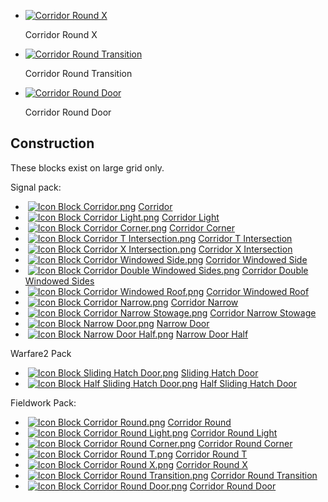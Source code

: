     
*   [![Corridor Round X](https://spaceengineers.wiki.gg/images/thumb/4/49/Icon_Block_Corridor_Round_X.png/120px-Icon_Block_Corridor_Round_X.png?9db9a0)](https://spaceengineers.wiki.gg/wiki/File:Icon_Block_Corridor_Round_X.png "Corridor Round X")
    
    Corridor Round X
    
*   [![Corridor Round Transition](https://spaceengineers.wiki.gg/images/thumb/f/f0/Icon_Block_Corridor_Round_Transition.png/120px-Icon_Block_Corridor_Round_Transition.png?e24ea6)](https://spaceengineers.wiki.gg/wiki/File:Icon_Block_Corridor_Round_Transition.png "Corridor Round Transition")
    
    Corridor Round Transition
    
*   [![Corridor Round Door](https://spaceengineers.wiki.gg/images/thumb/6/6c/Icon_Block_Corridor_Round_Door.png/120px-Icon_Block_Corridor_Round_Door.png?b1f4e2)](https://spaceengineers.wiki.gg/wiki/File:Icon_Block_Corridor_Round_Door.png "Corridor Round Door")
    
    Corridor Round Door
    

## Construction

These blocks exist on large grid only.

Signal pack:

*    [![Icon Block Corridor.png](https://spaceengineers.wiki.gg/images/thumb/b/b6/Icon_Block_Corridor.png/21px-Icon_Block_Corridor.png?185c0a)](https://spaceengineers.wiki.gg/wiki/Corridor "Corridor") [Corridor](https://spaceengineers.wiki.gg/wiki/Corridor "Corridor")
*    [![Icon Block Corridor Light.png](https://spaceengineers.wiki.gg/images/thumb/1/19/Icon_Block_Corridor_Light.png/21px-Icon_Block_Corridor_Light.png?76afb8)](https://spaceengineers.wiki.gg/wiki/Corridor_Light "Corridor Light") [Corridor Light](https://spaceengineers.wiki.gg/wiki/Corridor_Light "Corridor Light")
*    [![Icon Block Corridor Corner.png](https://spaceengineers.wiki.gg/images/thumb/f/fe/Icon_Block_Corridor_Corner.png/21px-Icon_Block_Corridor_Corner.png?786354)](https://spaceengineers.wiki.gg/wiki/Corridor_Corner "Corridor Corner") [Corridor Corner](https://spaceengineers.wiki.gg/wiki/Corridor_Corner "Corridor Corner")
*    [![Icon Block Corridor T Intersection.png](https://spaceengineers.wiki.gg/images/thumb/7/7a/Icon_Block_Corridor_T_Intersection.png/21px-Icon_Block_Corridor_T_Intersection.png?1e71d4)](https://spaceengineers.wiki.gg/wiki/Corridor_T_Intersection "Corridor T Intersection") [Corridor T Intersection](https://spaceengineers.wiki.gg/wiki/Corridor_T_Intersection "Corridor T Intersection")
*    [![Icon Block Corridor X Intersection.png](https://spaceengineers.wiki.gg/images/thumb/4/4d/Icon_Block_Corridor_X_Intersection.png/21px-Icon_Block_Corridor_X_Intersection.png?300702)](https://spaceengineers.wiki.gg/wiki/Corridor_X_Intersection "Corridor X Intersection") [Corridor X Intersection](https://spaceengineers.wiki.gg/wiki/Corridor_X_Intersection "Corridor X Intersection")
*    [![Icon Block Corridor Windowed Side.png](https://spaceengineers.wiki.gg/images/thumb/e/ee/Icon_Block_Corridor_Windowed_Side.png/21px-Icon_Block_Corridor_Windowed_Side.png?2bc136)](https://spaceengineers.wiki.gg/wiki/Corridor_Windowed_Side "Corridor Windowed Side") [Corridor Windowed Side](https://spaceengineers.wiki.gg/wiki/Corridor_Windowed_Side "Corridor Windowed Side")
*    [![Icon Block Corridor Double Windowed Sides.png](https://spaceengineers.wiki.gg/images/thumb/d/d0/Icon_Block_Corridor_Double_Windowed_Sides.png/21px-Icon_Block_Corridor_Double_Windowed_Sides.png?77bc78)](https://spaceengineers.wiki.gg/wiki/Corridor_Double_Windowed_Sides "Corridor Double Windowed Sides") [Corridor Double Windowed Sides](https://spaceengineers.wiki.gg/wiki/Corridor_Double_Windowed_Sides "Corridor Double Windowed Sides")
*    [![Icon Block Corridor Windowed Roof.png](https://spaceengineers.wiki.gg/images/thumb/a/aa/Icon_Block_Corridor_Windowed_Roof.png/21px-Icon_Block_Corridor_Windowed_Roof.png?2cfcf3)](https://spaceengineers.wiki.gg/wiki/Corridor_Windowed_Roof "Corridor Windowed Roof") [Corridor Windowed Roof](https://spaceengineers.wiki.gg/wiki/Corridor_Windowed_Roof "Corridor Windowed Roof")
*    [![Icon Block Corridor Narrow.png](https://spaceengineers.wiki.gg/images/thumb/d/df/Icon_Block_Corridor_Narrow.png/21px-Icon_Block_Corridor_Narrow.png?7dd986)](https://spaceengineers.wiki.gg/wiki/Corridor_Narrow "Corridor Narrow") [Corridor Narrow](https://spaceengineers.wiki.gg/wiki/Corridor_Narrow "Corridor Narrow")
*    [![Icon Block Corridor Narrow Stowage.png](https://spaceengineers.wiki.gg/images/thumb/5/57/Icon_Block_Corridor_Narrow_Stowage.png/21px-Icon_Block_Corridor_Narrow_Stowage.png?4801b8)](https://spaceengineers.wiki.gg/wiki/Corridor_Narrow_Stowage "Corridor Narrow Stowage") [Corridor Narrow Stowage](https://spaceengineers.wiki.gg/wiki/Corridor_Narrow_Stowage "Corridor Narrow Stowage")
*    [![Icon Block Narrow Door.png](https://spaceengineers.wiki.gg/images/thumb/5/57/Icon_Block_Narrow_Door.png/21px-Icon_Block_Narrow_Door.png?e34412)](https://spaceengineers.wiki.gg/wiki/Narrow_Door "Narrow Door") [Narrow Door](https://spaceengineers.wiki.gg/wiki/Narrow_Door "Narrow Door")
*    [![Icon Block Narrow Door Half.png](https://spaceengineers.wiki.gg/images/thumb/e/e0/Icon_Block_Narrow_Door_Half.png/21px-Icon_Block_Narrow_Door_Half.png?653b99)](https://spaceengineers.wiki.gg/wiki/Narrow_Door_Half "Narrow Door Half") [Narrow Door Half](https://spaceengineers.wiki.gg/wiki/Narrow_Door_Half "Narrow Door Half")

Warfare2 Pack

*    [![Icon Block Sliding Hatch Door.png](https://spaceengineers.wiki.gg/images/thumb/2/23/Icon_Block_Sliding_Hatch_Door.png/21px-Icon_Block_Sliding_Hatch_Door.png?d1a5d9)](https://spaceengineers.wiki.gg/wiki/Sliding_Hatch_Door "Sliding Hatch Door") [Sliding Hatch Door](https://spaceengineers.wiki.gg/wiki/Sliding_Hatch_Door "Sliding Hatch Door")
*    [![Icon Block Half Sliding Hatch Door.png](https://spaceengineers.wiki.gg/images/thumb/a/a9/Icon_Block_Half_Sliding_Hatch_Door.png/21px-Icon_Block_Half_Sliding_Hatch_Door.png?32afed)](https://spaceengineers.wiki.gg/wiki/Half_Sliding_Hatch_Door "Half Sliding Hatch Door") [Half Sliding Hatch Door](https://spaceengineers.wiki.gg/wiki/Half_Sliding_Hatch_Door "Half Sliding Hatch Door")

Fieldwork Pack:

*    [![Icon Block Corridor Round.png](https://spaceengineers.wiki.gg/images/thumb/f/fe/Icon_Block_Corridor_Round.png/21px-Icon_Block_Corridor_Round.png?6229c9)](https://spaceengineers.wiki.gg/wiki/Corridor_Round "Corridor Round") [Corridor Round](https://spaceengineers.wiki.gg/wiki/Corridor_Round "Corridor Round")
*    [![Icon Block Corridor Round Light.png](https://spaceengineers.wiki.gg/images/thumb/b/bf/Icon_Block_Corridor_Round_Light.png/21px-Icon_Block_Corridor_Round_Light.png?c3a918)](https://spaceengineers.wiki.gg/wiki/Corridor_Round_Light "Corridor Round Light") [Corridor Round Light](https://spaceengineers.wiki.gg/wiki/Corridor_Round_Light "Corridor Round Light")
*    [![Icon Block Corridor Round Corner.png](https://spaceengineers.wiki.gg/images/thumb/2/28/Icon_Block_Corridor_Round_Corner.png/21px-Icon_Block_Corridor_Round_Corner.png?c52a36)](https://spaceengineers.wiki.gg/wiki/Corridor_Round_Corner "Corridor Round Corner") [Corridor Round Corner](https://spaceengineers.wiki.gg/wiki/Corridor_Round_Corner "Corridor Round Corner")
*    [![Icon Block Corridor Round T.png](https://spaceengineers.wiki.gg/images/thumb/3/38/Icon_Block_Corridor_Round_T.png/21px-Icon_Block_Corridor_Round_T.png?97a955)](https://spaceengineers.wiki.gg/wiki/Corridor_Round_T "Corridor Round T") [Corridor Round T](https://spaceengineers.wiki.gg/wiki/Corridor_Round_T "Corridor Round T")
*    [![Icon Block Corridor Round X.png](https://spaceengineers.wiki.gg/images/thumb/4/49/Icon_Block_Corridor_Round_X.png/21px-Icon_Block_Corridor_Round_X.png?9db9a0)](https://spaceengineers.wiki.gg/wiki/Corridor_Round_X "Corridor Round X") [Corridor Round X](https://spaceengineers.wiki.gg/wiki/Corridor_Round_X "Corridor Round X")
*    [![Icon Block Corridor Round Transition.png](https://spaceengineers.wiki.gg/images/thumb/f/f0/Icon_Block_Corridor_Round_Transition.png/21px-Icon_Block_Corridor_Round_Transition.png?e24ea6)](https://spaceengineers.wiki.gg/wiki/Corridor_Round_Transition "Corridor Round Transition") [Corridor Round Transition](https://spaceengineers.wiki.gg/wiki/Corridor_Round_Transition "Corridor Round Transition")
*    [![Icon Block Corridor Round Door.png](https://spaceengineers.wiki.gg/images/thumb/6/6c/Icon_Block_Corridor_Round_Door.png/21px-Icon_Block_Corridor_Round_Door.png?b1f4e2)](https://spaceengineers.wiki.gg/wiki/Corridor_Round_Door "Corridor Round Door") [Corridor Round Door](https://spaceengineers.wiki.gg/wiki/Corridor_Round_Door "Corridor Round Door")